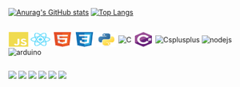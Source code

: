 [![Anurag's GitHub stats](https://github-readme-stats.vercel.app/api?username=zignalssss&show_icons=true&theme=noctis_minimus)](https://github.com/anuraghazra/github-readme-stats)
[![Top Langs](https://github-readme-stats.vercel.app/api/top-langs/?username=zignalssss&show_icons=true&theme=noctis_minimus&exclude_repo=github-readme-stats,anuraghazra.github.io)](https://github.com/anuraghazra/github-readme-stats)
  
<div style="display: inline_block"><br>
  <img align="center" alt="Js" height="30" width="40" src="https://raw.githubusercontent.com/devicons/devicon/master/icons/javascript/javascript-plain.svg">
  <img align="center" alt="React" height="30" width="40" src="https://raw.githubusercontent.com/devicons/devicon/master/icons/react/react-original.svg">
  <img align="center" alt="-HTML" height="30" width="40" src="https://raw.githubusercontent.com/devicons/devicon/master/icons/html5/html5-original.svg">
  <img align="center" alt="CSS" height="30" width="40" src="https://raw.githubusercontent.com/devicons/devicon/master/icons/css3/css3-original.svg">
  <img align="center" alt="Python" height="30" width="40" src="https://raw.githubusercontent.com/devicons/devicon/master/icons/python/python-original.svg">
  <img align="center" alt="C" height="30" width="40" src="https://cdn.jsdelivr.net/gh/devicons/devicon/icons/c/c-original.svg">
  <img align="center" alt="Csharp" height="30" width="40" src="https://raw.githubusercontent.com/devicons/devicon/master/icons/csharp/csharp-original.svg">
  <img align="center" alt="Csplusplus" height="30" width="40" src="https://cdn.jsdelivr.net/gh/devicons/devicon/icons/cplusplus/cplusplus-original.svg">
  <img align="center" alt="nodejs" height="30" width="40" src="https://cdn.jsdelivr.net/gh/devicons/devicon/icons/nodejs/nodejs-plain.svg">
  <img align="center" alt="arduino" height="30" width="40" src="https://cdn.jsdelivr.net/gh/devicons/devicon/icons/arduino/arduino-original-wordmark.svg">
  
</div>
  
  ##
  
  <div> 
  <a href="https://www.youtube.com/channel/UC3mkb_cgdRRZF6oTmWiMSRw" target="_blank" ><img src="https://img.shields.io/badge/YouTube-FF0000?style=for-the-badge&logo=youtube&logoColor=white" target="_blank" ></a>
  <a href="https://www.instagram.com/shogun.thapkhan/" target="_blank" ><img src="https://img.shields.io/badge/-Instagram-%23E4405F?style=for-the-badge&logo=instagram&logoColor=white" target="_blank" ></a>
</a> 
  <a href="https://discord.gg/z4XbXYYK" target="_blank" ><img src="https://img.shields.io/badge/Discord-7289DA?style=for-the-badge&logo=discord&logoColor=white" target="_blank" ></a>
  <a href="https://open.spotify.com/playlist/1u0h54IjMyol2PPaGNwjgB" target="_blank" ><img src="https://img.shields.io/badge/Spotify-1ED760?&style=for-the-badge&logo=spotify&logoColor=white" target="_blank" ></a> 
   <a href="https://steamcommunity.com/id/newbiesmurfefff/" target="_blank" ><img src="https://img.shields.io/badge/Steam-000000?style=for-the-badge&logo=steam&logoColor=white" target="_blank" ></a> 
   <a href="https://www.twitch.tv/zignalsss" target="_blank" ><img src="https://img.shields.io/badge/Twitch-9146FF?style=for-thebadge&logo=twitch&logoColor=white" target="_blank" ></a> 
  
</div>
